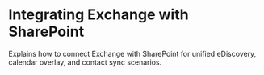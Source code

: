 # Integrating Exchange with SharePoint
Explains how to connect Exchange with SharePoint for unified eDiscovery, calendar overlay, and contact sync scenarios.